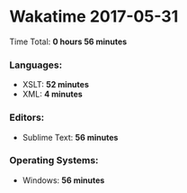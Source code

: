 # Wakatime 2017-05-31

Time Total: **0 hours 56 minutes**

### Languages:
- XSLT: **52 minutes** 
- XML: **4 minutes** 

### Editors:
- Sublime Text: **56 minutes** 

### Operating Systems:
- Windows: **56 minutes** 

